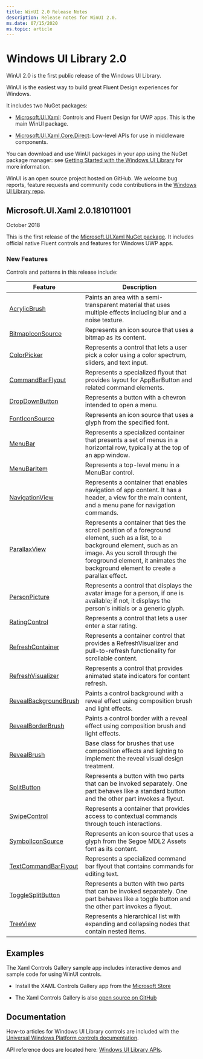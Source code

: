 ```yaml
---
title: WinUI 2.0 Release Notes
description: Release notes for WinUI 2.0.
ms.date: 07/15/2020
ms.topic: article
---
```


# Windows UI Library 2.0

WinUI 2.0 is the first public release of the Windows UI Library.

WinUI is the easiest way to build great Fluent Design experiences for Windows.

It includes two NuGet packages:

* [Microsoft.UI.Xaml](https://www.nuget.org/packages/Microsoft.UI.Xaml): Controls and Fluent Design for UWP apps. This is the main WinUI package.

* [Microsoft.UI.Xaml.Core.Direct](https://www.nuget.org/packages/Microsoft.UI.Xaml.Core.Direct): Low-level APIs for use in middleware components.

You can download and use WinUI packages in your app using the NuGet package manager: see [Getting Started with the Windows UI Library](https://docs.microsoft.com/uwp/toolkits/winui/getting-started) for more information.

WinUI is an open source project hosted on GitHub. We welcome bug reports, feature requests and community code contributions in the [Windows UI Library repo](https://aka.ms/winui).

## Microsoft.UI.Xaml 2.0.181011001

October 2018

This is the first release of the [Microsoft.UI.Xaml NuGet package](https://www.nuget.org/packages/Microsoft.UI.Xaml). It includes official native Fluent controls and features for Windows UWP apps.

### New Features

Controls and patterns in this release include:

| Feature | Description |
| --- | --- |
|[AcrylicBrush]( https://docs.microsoft.com/uwp/api/microsoft.ui.xaml.media.acrylicbrush)| Paints an area with a semi-transparent material that uses multiple effects including blur and a noise texture.|
|[BitmapIconSource]( https://docs.microsoft.com/uwp/api/microsoft.ui.xaml.controls.bitmapiconsource)| Represents an icon source that uses a bitmap as its content.|
|[ColorPicker]( https://docs.microsoft.com/uwp/api/microsoft.ui.xaml.controls.colorpicker)| Represents a control that lets a user pick a color using a color spectrum, sliders, and text input.|
|[CommandBarFlyout](https://docs.microsoft.com/uwp/api/microsoft.ui.xaml.controls.commandbarflyout)|Represents a specialized flyout that provides layout for AppBarButton and related command elements.|
|[DropDownButton](https://docs.microsoft.com/uwp/api/microsoft.ui.xaml.controls.dropdownbutton)|Represents a button with a chevron intended to open a menu.|
|[FontIconSource ](https://docs.microsoft.com/uwp/api/microsoft.ui.xaml.controls.fonticonsource)|Represents an icon source that uses a glyph from the specified font.|
|[MenuBar](https://docs.microsoft.com/uwp/api/microsoft.ui.xaml.controls.menubar)|Represents a specialized container that presents a set of menus in a horizontal row, typically at the top of an app window.|
|[MenuBarItem](https://docs.microsoft.com/uwp/api/microsoft.ui.xaml.controls.menubaritem)|Represents a top-level menu in a MenuBar control.|
|[NavigationView](https://docs.microsoft.com/uwp/api/microsoft.ui.xaml.controls.navigationview)|Represents a container that enables navigation of app content. It has a header, a view for the main content, and a menu pane for navigation commands.|
|[ParallaxView](https://docs.microsoft.com/uwp/api/microsoft.ui.xaml.controls.parallaxview)|Represents a container that ties the scroll position of a foreground element, such as a list, to a background element, such as an image. As you scroll through the foreground element, it animates the background element to create a parallax effect.|
|[PersonPicture](https://docs.microsoft.com/uwp/api/microsoft.ui.xaml.controls.personpicture)|Represents a control that displays the avatar image for a person, if one is available; if not, it displays the person's initials or a generic glyph.|
|[RatingControl](https://docs.microsoft.com/uwp/api/microsoft.ui.xaml.controls.ratingcontrol)|Represents a control that lets a user enter a star rating.|
|[RefreshContainer](https://docs.microsoft.com/uwp/api/microsoft.ui.xaml.controls.refreshcontainer)|Represents a container control that provides a RefreshVisualizer and pull-to-refresh functionality for scrollable content.|
|[RefreshVisualizer](https://docs.microsoft.com/uwp/api/microsoft.ui.xaml.controls.refreshvisualizer)|Represents a control that provides animated state indicators for content refresh.|
|[RevealBackgroundBrush](https://docs.microsoft.com/uwp/api/microsoft.ui.xaml.media.revealbackgroundbrush)|Paints a control background with a reveal effect using composition brush and light effects.|
|[RevealBorderBrush](https://docs.microsoft.com/uwp/api/microsoft.ui.xaml.media.revealborderbrush)|Paints a control border with a reveal effect using composition brush and light effects.|
|[RevealBrush](https://docs.microsoft.com/uwp/api/microsoft.ui.xaml.media.revealbrush)|Base class for brushes that use composition effects and lighting to implement the reveal visual design treatment.|
|[SplitButton](https://docs.microsoft.com/uwp/api/microsoft.ui.xaml.controls.splitbutton)|Represents a button with two parts that can be invoked separately. One part behaves like a standard button and the other part invokes a flyout.|
|[SwipeControl](https://docs.microsoft.com/uwp/api/microsoft.ui.xaml.controls.swipecontrol)|Represents a container that provides access to contextual commands through touch interactions.|
|[SymbolIconSource](https://docs.microsoft.com/uwp/api/microsoft.ui.xaml.controls.symboliconsource)|Represents an icon source that uses a glyph from the Segoe MDL2 Assets font as its content.|
|[TextCommandBarFlyout](https://docs.microsoft.com/uwp/api/microsoft.ui.xaml.controls.textcommandbarflyout)|Represents a specialized command bar flyout that contains commands for editing text.|
|[ToggleSplitButton](https://docs.microsoft.com/uwp/api/microsoft.ui.xaml.controls.togglesplitbutton)|Represents a button with two parts that can be invoked separately. One part behaves like a toggle button and the other part invokes a flyout.|
|[TreeView](https://docs.microsoft.com/uwp/api/microsoft.ui.xaml.controls.treeview)|Represents a hierarchical list with expanding and collapsing nodes that contain nested items.|

## Examples

The Xaml Controls Gallery sample app includes interactive demos and sample code for using WinUI controls.

* Install the XAML Controls Gallery app from the [Microsoft Store](
https://www.microsoft.com/p/xaml-controls-gallery/9msvh128x2zt)

* The Xaml Controls Gallery is also [open source on GitHub](
https://github.com/Microsoft/Xaml-Controls-Gallery)

## Documentation

How-to articles for Windows UI Library controls are included with the [Universal Windows Platform controls documentation](/windows/uwp/design/controls-and-patterns/).

API reference docs are located here: [Windows UI Library APIs](/uwp/api/overview/winui/).
